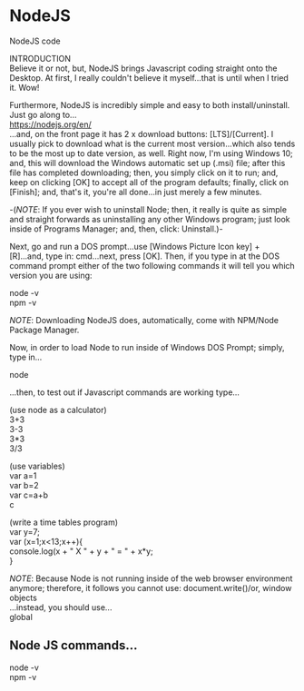 # NodeJS
NodeJS code

INTRODUCTION    
Believe it or not, but, NodeJS brings Javascript coding straight onto the Desktop. At first, I really couldn't believe it myself...that is until when I tried it. Wow!  

Furthermore, NodeJS is incredibly simple and easy to both install/uninstall. Just go along to...  
https://nodejs.org/en/    
...and, on the front page it has 2 x download buttons: [LTS]/[Current]. I usually pick to download what is the current most version...which also tends to be the most up to date version, as well. Right now, I'm using Windows 10; and, this will download the Windows automatic set up (.msi) file; after this file has completed downloading; then, you simply click on it to run; and, keep on clicking [OK] to accept all of the program defaults; finally, click on [Finish]; and, that's it, you're all done...in just merely a few minutes.   

-(*NOTE*: If you ever wish to uninstall Node; then, it really is quite as simple and straight forwards as uninstalling any other Windows program; just look inside of Programs Manager; and, then, click: Uninstall.)-

Next, go and run a DOS prompt...use [Windows Picture Icon key] + [R]...and, type in: cmd...next, press [OK]. Then, if you type in at the DOS command prompt either of the two following commands it will tell you which version you are using:  

node -v  
npm -v  

*NOTE*: Downloading NodeJS does, automatically, come with NPM/Node Package Manager.  

Now, in order to load Node to run inside of Windows DOS Prompt; simply, type in...

node

...then, to test out if Javascript commands are working type...

(use node as a calculator)  
3+3      
3-3  
3*3  
3/3   

(use variables)  
var a=1  
var b=2  
var c=a+b    
c  

(write a time tables program)  
var y=7;  
var (x=1;x<13;x++){  
 console.log(x + " X " + y + " = " + x*y;  
}  

*NOTE*: Because Node is not running inside of the web browser environment anymore; therefore, it follows you cannot use: 
document.write()/or, window objects  
...instead, you should use...  
global  

## Node JS commands...

node -v   
npm -v  
